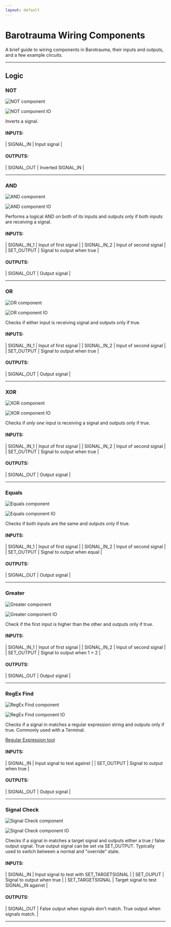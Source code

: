 ```yaml
---
layout: default
---
```


# Barotrauma Wiring Components

A brief guide to wiring components in Barotrauma, their inputs and outputs, and a few example circuits.

---

## Logic

### NOT

![NOT component](https://barotraumagame.com/baro-wiki/images/thumb/4/47/Not_Component.png/40px-Not_Component.png)

![NOT component IO](wiring/NOT.png)

Inverts a signal.

#### INPUTS:

| SIGNAL_IN | Input signal |

#### OUTPUTS:

| SIGNAL_OUT | Inverted SIGNAL_IN |

---

### AND

![AND component](https://barotraumagame.com/baro-wiki/images/thumb/c/cd/And_Component.png/40px-And_Component.png)

![AND component IO](wiring/AND.png)

Performs a logical AND on both of its inputs and outputs only if both inputs are receiving a signal.

#### INPUTS:

| SIGNAL_IN_1 | Input of first signal |
| SIGNAL_IN_2 | Input of second signal |
| SET_OUTPUT | Signal to output when true |

#### OUTPUTS:

| SIGNAL_OUT | Output signal |

---

### OR

![OR component](https://barotraumagame.com/baro-wiki/images/thumb/2/29/Or_Component.png/40px-Or_Component.png)

![OR component IO](wiring/EQUALS.png)

Checks if either input is receiving signal and outputs only if true.

#### INPUTS:

| SIGNAL_IN_1 | Input of first signal |
| SIGNAL_IN_2 | Input of second signal |
| SET_OUTPUT | Signal to output when true |

#### OUTPUTS:

| SIGNAL_OUT | Output signal |

---

### XOR

![XOR component](https://barotraumagame.com/baro-wiki/images/thumb/5/54/Xor_Component.png/40px-Xor_Component.png)

![XOR component IO](wiring/EQUALS.png)

Checks if *only one* input is receiving a signal and outputs only if true.

#### INPUTS:

| SIGNAL_IN_1 | Input of first signal |
| SIGNAL_IN_2 | Input of second signal |
| SET_OUTPUT | Signal to output when true |

#### OUTPUTS:

| SIGNAL_OUT | Output signal |

---

### Equals

![Equals component](https://barotraumagame.com/baro-wiki/images/thumb/9/9e/Equals_Component.png/40px-Equals_Component.png)

![Equals component IO](wiring/EQUALS.png)

Checks if both inputs are the same and outputs only if true.

#### INPUTS:

| SIGNAL_IN_1 | Input of first signal |
| SIGNAL_IN_2 | Input of second signal |
| SET_OUTPUT | Signal to output when equal |

#### OUTPUTS:

| SIGNAL_OUT | Output signal |

---

### Greater

![Greater component](https://barotraumagame.com/baro-wiki/images/thumb/2/28/Greater_Component.png/40px-Greater_Component.png)

![Greater component IO](wiring/EQUALS.png)

Check if the first input is higher than the other and outputs only if true.

#### INPUTS:

| SIGNAL_IN_1 | Input of first signal |
| SIGNAL_IN_2 | Input of second signal |
| SET_OUTPUT | Signal to output when 1 > 2 |

#### OUTPUTS:

| SIGNAL_OUT | Output signal |

---

### RegEx Find

![RegEx Find component](https://barotraumagame.com/baro-wiki/images/thumb/b/b7/RegEx_Find_Component.png/40px-RegEx_Find_Component.png)

![RegEx Find component IO](wiring/regex-find.png)

Checks if a signal in matches a regular expression string and outputs only if true. Commonly used with a Terminal.

[Regular Expression tool](https://regexr.com/)

#### INPUTS:

| SIGNAL_IN | Input signal to test against |
| SET_OUTPUT | Signal to output when true |

#### OUTPUTS:

| SIGNAL_OUT | Output signal |

---

### Signal Check

![Signal Check component](https://barotraumagame.com/baro-wiki/images/thumb/5/5f/Signal_Check_Component.png/40px-Signal_Check_Component.png)

![Signal Check component IO](wiring/sgn.png)

Checks if a signal in matches a target signal and outputs either a true / false output signal. True output signal can be set via SET_OUTPUT. Typically used to switch between a normal and "override" state.

#### INPUTS:

| SIGNAL_IN | Input signal to test with SET_TARGETSIGNAL |
| SET_OUPUT | Signal to output when true |
| SET_TARGETSIGNAL | Target signal to test SIGNAL_IN against |

#### OUTPUTS:
| SIGNAL_OUT | False output when signals don't match. True output when signals match. |

---

